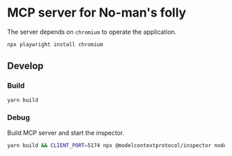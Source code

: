 # MCP server for No-man's folly

The server depends on `chromium` to operate the application.

```sh
npx playwright install chromium
```

## Develop

### Build

```sh
yarn build
```

### Debug

Build MCP server and start the inspector.

```sh
yarn build && CLIENT_PORT=5174 npx @modelcontextprotocol/inspector node dist/server.js
```

